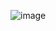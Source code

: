 ![image](https://user-images.githubusercontent.com/83164668/121796490-04c1a800-cc37-11eb-86c3-82645d93d0da.png)
